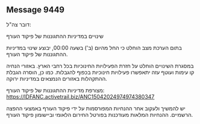 ## Message 9449

דובר צה"ל: 

שינויים במדיניות ההתגוננות של פיקוד העורף

בתום הערכת מצב הוחלט כי החל מהיום (ב') בשעה 00:00, יבוצע שינוי במדיניות ההתגוננות של פיקוד העורף. 

במסגרת השינויים הוחלט על חזרת הפעילויות החינוכיות בכל רחבי הארץ. באזורי הנחיה קו עימות ועוטף עזה יתאפשרו פעילויות חינוכיות בכפוף להגבלות. כמו כן, הוסרה הגבלת ההתקהלות באזורים הנמצאים במדיניות ירוקה.

מצורפת מדיניות ההתגוננות של פיקוד העורף: https://IDFANC.activetrail.biz/ANC15042024974974380347

יש להמשיך ולעקוב אחר ההנחיות המפורסמות על ידי פיקוד העורף באמצעי ההפצה הרשמיים. ההנחיות המלאות מעודכנות בפורטל החירום הלאומי וביישומון פיקוד העורף.


